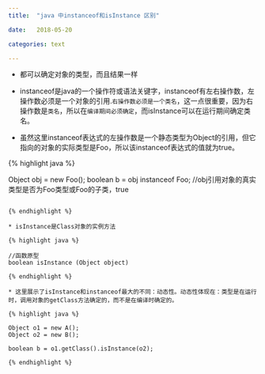 ```yaml
---
title:  "java 中instanceof和isInstance 区别"

date:   2018-05-20

categories: text

---
```


* 都可以确定对象的类型，而且结果一样

* instanceof是java的一个操作符或语法关键字，instanceof有左右操作数，左操作数必须是一个对象的引用.`右操作数必须是一个类名`，这一点很重要，因为右操作数是`类名`，所以在`编译期间必须确定`，而isInstance可以在运行期间确定类名。

* 虽然这里instanceof表达式的左操作数是一个静态类型为Object的引用，但它指向的对象的实际类型是Foo，所以该instanceof表达式的值就为true。

{% highlight java %}

Object obj = new Foo();
boolean b = obj instanceof Foo; //obj引用对象的真实类型是否为Foo类型或Foo的子类，true
```

{% endhighlight %}

* isInstance是Class对象的实例方法

{% highlight java %}

//函数原型
boolean isInstance (Object object)

{% endhighlight %}

* 这里展示了isInstance和instanceof最大的不同：动态性。动态性体现在：类型是在运行时，调用对象的getClass方法确定的，而不是在编译时确定的。

{% highlight java %}

Object o1 = new A();
Object o2 = new B();

boolean b = o1.getClass().isInstance(o2);

{% endhighlight %}

